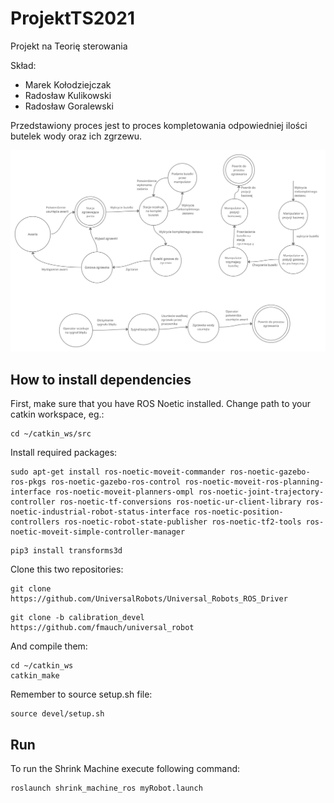 # ProjektTS2021
Projekt na Teorię sterowania

Skład: 
* Marek Kołodziejczak 
* Radosław Kulikowski 
* Radosław Goralewski 

Przedstawiony proces jest to proces kompletowania odpowiedniej ilości butelek wody oraz ich zgrzewu.


![Screenshot](Schemat_1.png)

## How to install dependencies
First, make sure that you have ROS Noetic installed.
Change path to your catkin workspace, eg.:
```
cd ~/catkin_ws/src
```
Install required packages:
```
sudo apt-get install ros-noetic-moveit-commander ros-noetic-gazebo-ros-pkgs ros-noetic-gazebo-ros-control ros-noetic-moveit-ros-planning-interface ros-noetic-moveit-planners-ompl ros-noetic-joint-trajectory-controller ros-noetic-tf-conversions ros-noetic-ur-client-library ros-noetic-industrial-robot-status-interface ros-noetic-position-controllers ros-noetic-robot-state-publisher ros-noetic-tf2-tools ros-noetic-moveit-simple-controller-manager
```
```
pip3 install transforms3d
```
Clone this two repositories:
```
git clone https://github.com/UniversalRobots/Universal_Robots_ROS_Driver
```
```
git clone -b calibration_devel https://github.com/fmauch/universal_robot
```
And compile them:
```
cd ~/catkin_ws
catkin_make
```
Remember to source setup.sh file:
```
source devel/setup.sh
```

## Run
To run the Shrink Machine execute following command:
```
roslaunch shrink_machine_ros myRobot.launch
```
